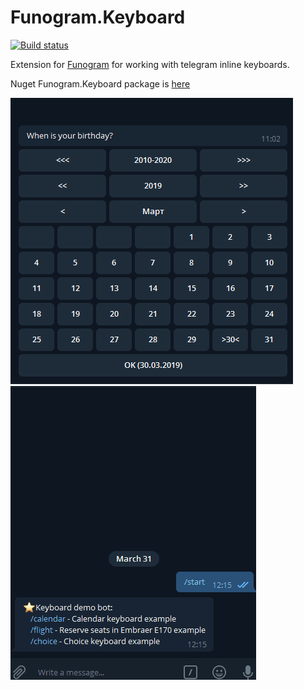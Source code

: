 # Funogram.Keyboard
[![Build status](https://ci.appveyor.com/api/projects/status/qa85lphqnemrc97d?svg=true)](https://ci.appveyor.com/project/dohly/funogram-keyboard)


Extension for [Funogram](https://github.com/Dolfik1/Funogram/) for working with telegram inline keyboards.

Nuget Funogram.Keyboard package is [here](https://www.nuget.org/packages/Funogram.Keyboard)

![Calendar](calendar.gif) ![Flight](flight.gif)

